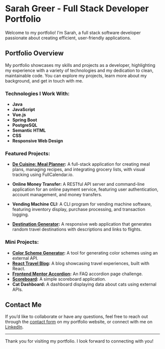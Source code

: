 # Sarah Greer - Full Stack Developer Portfolio

Welcome to my portfolio! I’m Sarah, a full stack software developer passionate about creating efficient, user-friendly applications.

## Portfolio Overview

My portfolio showcases my skills and projects as a developer, highlighting my experience with a variety of technologies and my dedication to clean, maintainable code. You can explore my projects, learn more about my background, and get in touch with me.

### Technologies I Work With:

- **Java**
- **JavaScript**
- **Vue.js**
- **Spring Boot**
- **PostgreSQL**
- **Semantic HTML**
- **CSS**
- **Responsive Web Design**

### Featured Projects:

- **[De Cuisine: Meal Planner](https://github.com/SarahEGreer/DeCuisine):** A full-stack application for creating meal plans, managing recipes, and integrating grocery lists, with visual tracking using FullCalendar.io.

- **Online Money Transfer:** A RESTful API server and command-line application for an online payment service, featuring user authentication, account management, and money transfers.

- **Vending Machine CLI:** A CLI program for vending machine software, featuring inventory display, purchase processing, and transaction logging.

- **[Destination Generator](https://github.com/SarahEGreer/travel-destination-generator):** A responsive web application that generates random travel destinations with descriptions and links to flights.

### Mini Projects:

- **[Color Scheme Generator](https://sarahs-color-scheme-generator.netlify.app/):** A tool for generating color schemes using an external API.
- **[React Travel Blog](https://my-react-travel-blog.netlify.app/):** A blog showcasing travel experiences, built with React.
- **[Frontend Mentor Accordion](https://faq-accordion-fm-challenge.netlify.app/):** An FAQ accordion page challenge.
- **[Scoreboard](https://sprightly-cocada-ef17e6.netlify.app/):** A simple scoreboard application.
- **Cat Dashboard:** A dashboard displaying data about cats using external APIs.

## Contact Me

If you’d like to collaborate or have any questions, feel free to reach out through the [contact form](https://sarah-greer-portfolio.netlify.app/#contact) on my portfolio website, or connect with me on [LinkedIn](https://www.linkedin.com/in/sarahgreerdeveloper).

---

Thank you for visiting my portfolio. I look forward to connecting with you!
